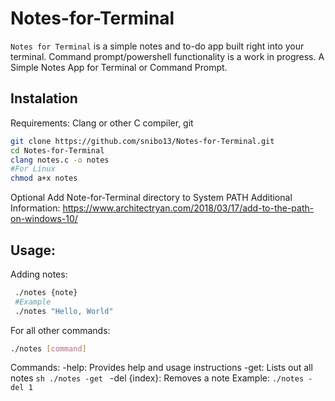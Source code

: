 # Notes-for-Terminal
`Notes for Terminal` is a simple notes and to-do app built right into your terminal.
Command prompt/powershell functionality is a work in progress.
A Simple Notes App for Terminal or Command Prompt.


## Instalation

Requirements: Clang or other C compiler, git

```sh
git clone https://github.com/snibo13/Notes-for-Terminal.git
cd Notes-for-Terminal
clang notes.c -o notes
#For Linux
chmod a+x notes
```
Optional
Add Note-for-Terminal directory to System PATH
Additional Information: https://www.architectryan.com/2018/03/17/add-to-the-path-on-windows-10/


## Usage:

  Adding notes:
  ```sh
   ./notes {note}
   #Example
   ./notes "Hello, World"
   ```
   
   For all other commands:
  ```sh 
  ./notes [command]
  ```
  
  Commands:
   -help:
      Provides help and usage instructions
   -get:
     Lists out all notes
     ```sh
     ./notes -get
     ```
   -del {index}:
      Removes a note
      Example: ```./notes -del 1```
      
